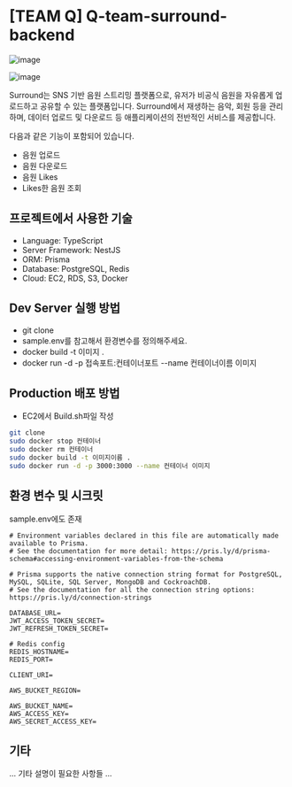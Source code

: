 # [TEAM Q] Q-team-surround-backend

![image](https://user-images.githubusercontent.com/83271772/215302205-e8e826e1-6a2d-4a53-bb6f-4b0b06eb6467.png)

![image](https://user-images.githubusercontent.com/83271772/215302213-76045eff-c2b1-4aae-9097-e56bb8abe1dd.png)


Surround는 SNS 기반 음원 스트리밍 플랫폼으로, 유저가 비공식 음원을 자유롭게 업로드하고 공유할 수 있는 플랫폼입니다.
Surround에서 재생하는 음악, 회원 등을 관리하며, 데이터 업로드 및 다운로드 등 애플리케이션의 전반적인 서비스를 제공합니다.

다음과 같은 기능이 포함되어 있습니다.
- 음원 업로드
- 음원 다운로드
- 음원 Likes
- Likes한 음원 조회


## 프로젝트에서 사용한 기술

- Language: TypeScript
- Server Framework: NestJS
- ORM: Prisma
- Database: PostgreSQL, Redis
- Cloud: EC2, RDS, S3, Docker

## Dev Server 실행 방법

- git clone
- sample.env를 참고해서 환경변수를 정의해주세요.
- docker build -t 이미지 .
- docker run -d -p 접속포트:컨테이너포트 --name 컨테이너이름 이미지



## Production 배포 방법

- EC2에서 Build.sh파일 작성
```bash
git clone
sudo docker stop 컨테이너
sudo docker rm 컨테이너
sudo docker build -t 이미지이름 .
sudo docker run -d -p 3000:3000 --name 컨테이너 이미지
```

## 환경 변수 및 시크릿

sample.env에도 존재

```
# Environment variables declared in this file are automatically made available to Prisma.
# See the documentation for more detail: https://pris.ly/d/prisma-schema#accessing-environment-variables-from-the-schema

# Prisma supports the native connection string format for PostgreSQL, MySQL, SQLite, SQL Server, MongoDB and CockroachDB.
# See the documentation for all the connection string options: https://pris.ly/d/connection-strings

DATABASE_URL=
JWT_ACCESS_TOKEN_SECRET=
JWT_REFRESH_TOKEN_SECRET=

# Redis config
REDIS_HOSTNAME=
REDIS_PORT=

CLIENT_URI=

AWS_BUCKET_REGION=

AWS_BUCKET_NAME=
AWS_ACCESS_KEY=
AWS_SECRET_ACCESS_KEY=
```

## 기타

... 기타 설명이 필요한 사항들 ...
